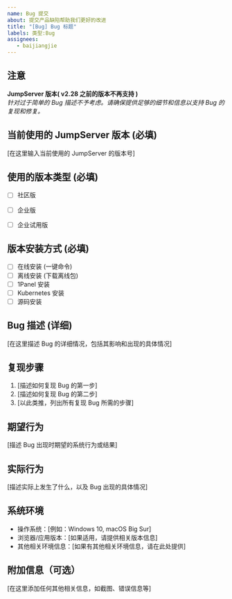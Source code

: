 ```yaml
---
name: Bug 提交
about: 提交产品缺陷帮助我们更好的改进
title: "[Bug] Bug 标题"
labels: 类型:Bug
assignees: 
   - baijiangjie
---
```


## 注意
**JumpServer 版本( v2.28 之前的版本不再支持 )** <br>
_针对过于简单的 Bug 描述不予考虑。请确保提供足够的细节和信息以支持 Bug 的复现和修复。_

## 当前使用的 JumpServer 版本 (必填)
[在这里输入当前使用的 JumpServer 的版本号]

## 使用的版本类型 (必填)
- [ ] 社区版
- [ ] 企业版
- [ ] 企业试用版


## 版本安装方式 (必填)
- [ ] 在线安装 (一键命令)
- [ ] 离线安装 (下载离线包)
- [ ] 1Panel 安装
- [ ] Kubernetes 安装
- [ ] 源码安装

## Bug 描述 (详细)
[在这里描述 Bug 的详细情况，包括其影响和出现的具体情况]

## 复现步骤
1. [描述如何复现 Bug 的第一步]
2. [描述如何复现 Bug 的第二步]
3. [以此类推，列出所有复现 Bug 所需的步骤]

## 期望行为
[描述 Bug 出现时期望的系统行为或结果]

## 实际行为
[描述实际上发生了什么，以及 Bug 出现的具体情况]

## 系统环境
- 操作系统：[例如：Windows 10, macOS Big Sur]
- 浏览器/应用版本：[如果适用，请提供相关版本信息]
- 其他相关环境信息：[如果有其他相关环境信息，请在此处提供]

## 附加信息（可选）
[在这里添加任何其他相关信息，如截图、错误信息等]
